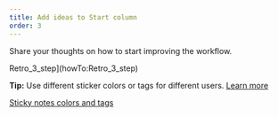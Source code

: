 ```yaml
---
title: Add ideas to Start column
order: 3
---
```


Share your thoughts on how to start improving the  workflow.

Retro_3_step](howTo:Retro_3_step)

**Tip:** Use different sticker colors or tags for different users. [Learn more](https://help.realtimeboard.com/support/solutions/articles/11000036073-realtimeboard-plugin-for-confluence)

[Sticky notes colors and tags](howTo:sticky-note-colors-and-tags)


